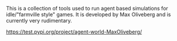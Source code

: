 This is a collection of tools used to run agent based simulations for idle/"farmville style" games. It is 
developed by Max Oliveberg and is currently very rudimentary.

https://test.pypi.org/project/agent-world-MaxOliveberg/